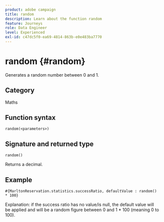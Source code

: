 ```yaml
---
product: adobe campaign
title: random
description: Learn about the function random
feature: Journeys
role: Data Engineer
level: Experienced
exl-id: c47dc5f0-ea69-4814-863b-e0e483ba7770
---
```

# random {#random}

Generates a random number between 0 and 1.

## Category

Maths

## Function syntax

`random(<parameters>)`

## Signature and returned type

`random()`

Returns a decimal.

## Example

`#{MarltonReservation.statistics.successRatio, defaultValue : random() * 100}`

Explanation: if the success ratio has no value/is null, the default value will be applied and will be a random figure between 0 and 1 * 100 (meaning 0 to 100).
